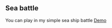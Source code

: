 ## Sea battle
 
You can play in my simple sea ship battle [Demo](https://alenakuznetsova.github.io/typescript_practice/ship_battle/)



